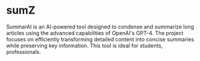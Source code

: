# sumZ
SummarAI is an AI-powered tool designed to condense and summarize long articles using the advanced capabilities of OpenAI's GPT-4. The project focuses on efficiently transforming detailed content into concise summaries while preserving key information. This tool is ideal for students, professionals.
